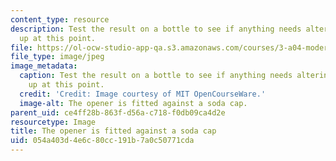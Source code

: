 ```yaml
---
content_type: resource
description: Test the result on a bottle to see if anything needs altering or neatening
  up at this point.
file: https://ol-ocw-studio-app-qa.s3.amazonaws.com/courses/3-a04-modern-blacksmithing-and-physical-metallurgy-fall-2008/054a403d4e6c80cc191b7a0c50771cda_070.jpg
file_type: image/jpeg
image_metadata:
  caption: Test the result on a bottle to see if anything needs altering or neatening
    up at this point.
  credit: 'Credit: Image courtesy of MIT OpenCourseWare.'
  image-alt: The opener is fitted against a soda cap.
parent_uid: ce4ff28b-863f-d56a-c718-f0db09ca4d2e
resourcetype: Image
title: The opener is fitted against a soda cap
uid: 054a403d-4e6c-80cc-191b-7a0c50771cda
---
```

